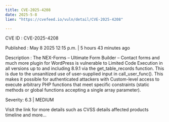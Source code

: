 ```yaml
---
title: CVE-2025-4208
date: 2025-5-8
lien: "https://cvefeed.io/vuln/detail/CVE-2025-4208"

---
```


CVE ID : CVE-2025-4208

Published :  May 8
2025
12:15 p.m. | 5 hours
43 minutes ago

Description : The NEX-Forms – Ultimate Form Builder – Contact forms and much more plugin for WordPress is vulnerable to Limited Code Execution in all versions up to
and including
8.9.1 via the get_table_records function. This is due to the unsanitized use of user-supplied input in call_user_func(). This makes it possible for authenticated attackers
with Custom-level access
to execute arbitrary PHP functions that meet specific constraints (static methods or global functions accepting a single array parameter).

Severity: 6.3 | MEDIUM

Visit the link for more details
such as CVSS details
affected products
timeline
and more...
